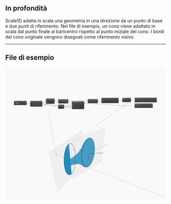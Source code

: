## In profondità
Scale1D adatta in scala una geometria in una direzione da un punto di base e due punti di riferimento. Nel file di esempio, un cono viene adattato in scala dal punto finale al baricentro rispetto al punto iniziale del cono. I bordi del cono originale vengono disegnati come riferimento visivo.
___
## File di esempio

![Scale1D](./Autodesk.DesignScript.Geometry.CoordinateSystem.Scale1D_img.jpg)

